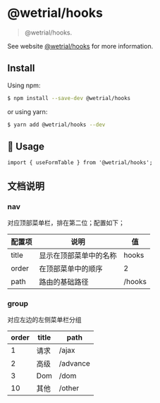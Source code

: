 # @wetrial/hooks

> @wetrial/hooks.

See website [@wetrial/hooks](https://wetrial.github.io/wetrials/hooks) for more information.

## Install

Using npm:

```bash
$ npm install --save-dev @wetrial/hooks
```

or using yarn:

```bash
$ yarn add @wetrial/hooks --dev
```

## 🔨 Usage

```
import { useFormTable } from '@wetrial/hooks';
```

## 文档说明

### nav

对应顶部菜单栏，排在第二位；配置如下；

| 配置项 | 说明                   | 值     |
| ------ | ---------------------- | ------ |
| title  | 显示在顶部菜单中的名称 | hooks  |
| order  | 在顶部菜单中的顺序     | 2      |
| path   | 路由的基础路径         | /hooks |

### group

对应左边的左侧菜单栏分组

| order | title | path     |
| ----- | ----- | -------- |
| 1     | 请求  | /ajax    |
| 2     | 高级  | /advance |
| 3     | Dom   | /dom     |
| 10    | 其他  | /other   |
